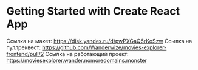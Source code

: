# Getting Started with Create React App

Ссылка на макет: https://disk.yandex.ru/d/pwPXGaQ5rKoSzw
Ссылка на пуллреквест: https://github.com/Wanderwize/movies-explorer-frontend/pull/2
Ссылка на работающий проект: https://moviesexplorer.wander.nomoredomains.monster
